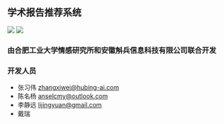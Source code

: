 ## 学术报告推荐系统

[![](https://img.shields.io/badge/Language-Python2.7-green.svg?style=plastic)](https://www.python.org/)
[![](https://img.shields.io/badge/model-tmsvm-red.svg)](https://code.google.com/archive/p/tmsvm/)

### 由合肥工业大学情感研究所和安徽斛兵信息科技有限公司联合开发
### 开发人员
+ 张习伟 zhangxiwei@hubing-ai.com
+ 陈名杨 anselcmy@outlook.com
+ 李静远 lijingyuan@gmail.com
+ 戴瑞
